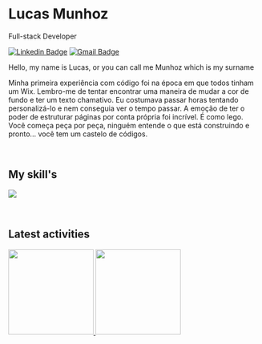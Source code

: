# Lucas Munhoz

Full-stack Developer

[![Linkedin Badge](https://img.shields.io/badge/-Lucas%20Munhoz-986DFF?style=flat-square&logo=Linkedin&logoColor=white&link=https://www.linkedin.com/in/lucas-munhoz-b946131a5/)](https://www.linkedin.com/in/lucas-munhoz-b946131a5/) 
[![Gmail Badge](https://img.shields.io/badge/-lucasmunhozarruda@gmail.com-986DFF?style=flat-square&logo=Gmail&logoColor=white&link=mailto:lucasmunhozarruda@gmail.com)](mailto:lucasmunhozarruda@gmail.com)

Hello, my name is Lucas, or you can call me Munhoz which is my surname

Minha primeira experiência com código foi na época em que todos tinham um Wix. Lembro-me de tentar encontrar uma maneira de mudar a cor de fundo e ter um texto chamativo. Eu costumava passar horas tentando personalizá-lo e nem conseguia ver o tempo passar. A emoção de ter o poder de estruturar páginas por conta própria foi incrível. É como lego. Você começa peça por peça, ninguém entende o que está construindo e pronto... você tem um castelo de códigos.

<br />
<h2>My skill's</h2>
<p>
  <a>
    <img src="https://simpleskill.icons.workers.dev/svg?i=react,typescript,javascript,node.js,html,css,java,python" />
  </a>
</p>

<br />
<h2>Latest activities</h2>
<div>
  <a href="https://github.com/munhoz2k">
  <img height="170em" src="https://github-readme-stats.vercel.app/api?username=munhoz2k&show_icons=true&theme=dark&include_all_commits=true&count_private=true"/>
  <img height="170em" src="https://github-readme-stats.vercel.app/api/top-langs/?username=munhoz2k&layout=compact&langs_count=7&theme=dark"/>
</div>
